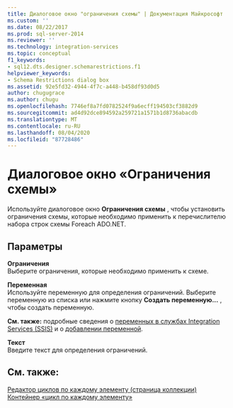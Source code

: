 ```yaml
---
title: Диалоговое окно "ограничения схемы" | Документация Майкрософт
ms.custom: ''
ms.date: 08/22/2017
ms.prod: sql-server-2014
ms.reviewer: ''
ms.technology: integration-services
ms.topic: conceptual
f1_keywords:
- sql12.dts.designer.schemarestrictions.f1
helpviewer_keywords:
- Schema Restrictions dialog box
ms.assetid: 92e5fd32-4944-4f7c-a448-b458df93d0d5
author: chugugrace
ms.author: chugu
ms.openlocfilehash: 7746ef8a7fd0782524f9a6ecff194503cf3882d9
ms.sourcegitcommit: ad4d92dce894592a259721a1571b1d8736abacdb
ms.translationtype: MT
ms.contentlocale: ru-RU
ms.lasthandoff: 08/04/2020
ms.locfileid: "87728486"
---
```

# <a name="schema-restrictions-dialog-box"></a>Диалоговое окно «Ограничения схемы»
  Используйте диалоговое окно **Ограничения схемы** , чтобы установить ограничения схемы, которые необходимо применить к перечислителю набора строк схемы Foreach ADO.NET.  
  
## <a name="options"></a>Параметры  
 **Ограничения**  
 Выберите ограничения, которые необходимо применить к схеме.  
  
 **Переменная**  
 Используйте переменную для определения ограничений. Выберите переменную из списка или нажмите кнопку **Создать переменную...** , чтобы создать переменную.  
  
 **См. также:** подробные сведения о [переменных в службах Integration Services &#40;SSIS&#41;](integration-services-ssis-variables.md) и о [добавлении переменной](../../2014/integration-services/add-variable.md).  
  
 **Текст**  
 Введите текст для определения ограничений.  
  
## <a name="see-also"></a>См. также:  
 [Редактор циклов по каждому элементу &#40;страница коллекции&#41;](../../2014/integration-services/foreach-loop-editor-collection-page.md)   
 [Контейнер «цикл по каждому элементу»](control-flow/foreach-loop-container.md)  
  
  
